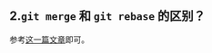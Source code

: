 ## 2.`git merge` 和 `git rebase` 的区别？

参考[这一篇文章](https://blog.csdn.net/wh_19910525/article/details/7554489)即可。


